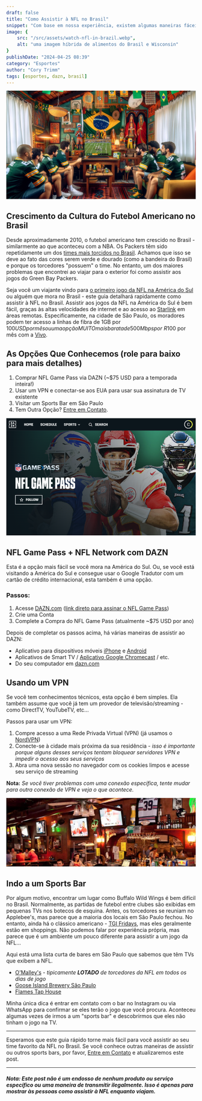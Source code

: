 ```yaml
---
draft: false
title: "Como Assistir à NFL no Brasil"
snippet: "Com base em nossa experiência, existem algumas maneiras fáceis de assistir aos jogos da NFL enquanto visita o Brasil."
image: {
    src: "/src/assets/watch-nfl-in-brazil.webp",
    alt: "uma imagem híbrida de alimentos do Brasil e Wisconsin"
}
publishDate: "2024-04-25 08:39"
category: "Esportes"
author: "Cory Trimm"
tags: [esportes, dazn, brasil]
---
```


![Foto de um conjunto de torcedores assistindo à NFL dentro de uma casa bem brasileira gerada por IA](/src/assets/watch-nfl-in-brazil.webp)

## Crescimento da Cultura do Futebol Americano no Brasil
Desde aproximadamente 2010, o futebol americano tem crescido no Brasil - similarmente ao que aconteceu com a NBA. Os Packers têm sido repetidamente um dos [times mais torcidos no Brasil](https://www.reddit.com/media?url=https%3A%2F%2Fi.redd.it%2F2x3s4o1xme7b1.jpg). Achamos que isso se deve ao fato das cores serem verde e dourado (como a bandeira do Brasil) e porque os torcedores "possuem" o time. No entanto, um dos maiores problemas que encontrei ao viajar para o exterior foi como assistir aos jogos do Green Bay Packers.

Seja você um viajante vindo para [o primeiro jogo da NFL na América do Sul](https://www.nfl.com/news/brazil-to-host-first-ever-nfl-regular-season-game-in-south-america-in-2024) ou alguém que mora no Brasil - este guia detalhará rapidamente como assistir à NFL no Brasil. Assistir aos jogos da NFL na América do Sul é bem fácil, graças às altas velocidades de internet e ao acesso ao [Starlink](https://www.starlink.com/) em áreas remotas. Especificamente, na cidade de São Paulo, os moradores podem ter acesso a linhas de fibra de 1GB por $100 USD por mês ou uma opção MUITO mais barata de 500 Mbps por ~R$100 por mês com a [Vivo](https://internet.vivo.com.br/ofertas/fibra/).

## As Opções Que Conhecemos (role para baixo para mais detalhes)
1. Comprar NFL Game Pass via DAZN (~$75 USD para a temporada inteira!)
2. Usar um VPN e conectar-se aos EUA para usar sua assinatura de TV existente
3. Visitar um Sports Bar em São Paulo
4. Tem Outra Opção? [Entre em Contato](/contact/).

<!-- ![imagem cortesia da NFL Brasil detalhando a porcentagem da população que gosta de cada time da NFL](../src/assets/nfl-brasil-team-fans.png)
_Imagem cortesia da [NFL Brasil](https://instagram.com/nflbrasil) (fonte: [Reddit](https://www.reddit.com/r/GreenBayPackers/comments/14fdmhw/the_packers_are_the_most_popular_nfl_team_in/))_ -->

![Captura de tela do NFL Gamepass no DAZN](/src/assets/nfl-game-pass-screenshot.png)

## NFL Game Pass + NFL Network com DAZN

Esta é a opção mais fácil se você mora na América do Sul. Ou, se você está visitando a América do Sul e consegue usar o Google Tradutor com um cartão de crédito internacional, esta também é uma opção.

### Passos:
1. Acesse [DAZN.com](https://dazn.com) ([link direto para assinar o NFL Game Pass](https://www.dazn.com/en-BR/account/content/NFL/signup))
1. Crie uma Conta
1. Complete a Compra do NFL Game Pass (atualmente ~$75 USD por ano)

Depois de completar os passos acima, há várias maneiras de assistir ao DAZN:
- Aplicativo para dispositivos móveis [iPhone](https://apps.apple.com/gb/app/dazn-stream-live-sports/id1129523589) e [Android](https://play.google.com/store/apps/details?id=com.dazn&hl=en_US&gl=US)
- Aplicativos de Smart TV / [Aplicativo Google Chromecast](https://www.dazn.com/en-CA/help/articles/how-to-watch-dazn-on-chromecast-ca) / etc.
- Do seu computador em [dazn.com](https://dazn.com)

## Usando um VPN

Se você tem conhecimentos técnicos, esta opção é bem simples. Ela também assume que você já tem um provedor de televisão/streaming - como DirectTV, YouTubeTV, etc...

Passos para usar um VPN:
1. Compre acesso a uma Rede Privada Virtual (VPN) (já usamos o [NordVPN](https://nordvpn.com/))
1. Conecte-se à cidade mais próxima da sua residência - _isso é importante porque alguns desses serviços tentam bloquear servidores VPN e impedir o acesso aos seus serviços_
1. Abra uma nova sessão no navegador com os cookies limpos e acesse seu serviço de streaming

__Nota:__ _Se você tiver problemas com uma conexão específica, tente mudar para outra conexão de VPN e veja o que acontece._

![o interior do O'Malley's Irish Pub](/src/assets/omalleys-interior.png)

## Indo a um Sports Bar
Por algum motivo, encontrar um lugar como Buffalo Wild Wings é bem difícil no Brasil. Normalmente, as partidas de futebol entre clubes são exibidas em pequenas TVs nos botecos de esquina. Antes, os torcedores se reuniam no Applebee's, mas parece que a maioria dos locais em São Paulo fechou. No entanto, ainda há o clássico americano - [TGI Fridays](https://www.google.com/maps/search/TGI+Fridays/@-23.6011142,-46.6829626,14z/data=!3m1!4b1?entry=ttu), mas eles geralmente estão em shoppings. Não podemos falar por experiência própria, mas parece que é um ambiente um pouco diferente para assistir a um jogo da NFL...

Aqui está uma lista curta de bares em São Paulo que sabemos que têm TVs que exibem a NFL.

- [O'Malley's](https://www.omalleysbar.net/) - _tipicamente __LOTADO__ de torcedores da NFL em todos os dias de jogo_
- [Goose Island Brewery São Paulo](https://www.instagram.com/gooseislandsp/)
- [Flames Tap House](https://www.instagram.com/flamestaphouse/)

Minha única dica é entrar em contato com o bar no Instagram ou via WhatsApp para confirmar se eles terão o jogo que você procura. Aconteceu algumas vezes de irmos a um "sports bar" e descobrirmos que eles não tinham o jogo na TV.

---

Esperamos que este guia rápido torne mais fácil para você assistir ao seu time favorito da NFL no Brasil. Se você conhece outras maneiras de assistir ou outros sports bars, por favor, [Entre em Contato](/contact/) e atualizaremos este post.

---

#### _Nota: Este post não é um endosso de nenhum produto ou serviço específico ou uma maneira de transmitir ilegalmente. Isso é apenas para mostrar às pessoas como assistir à NFL enquanto viajam._
